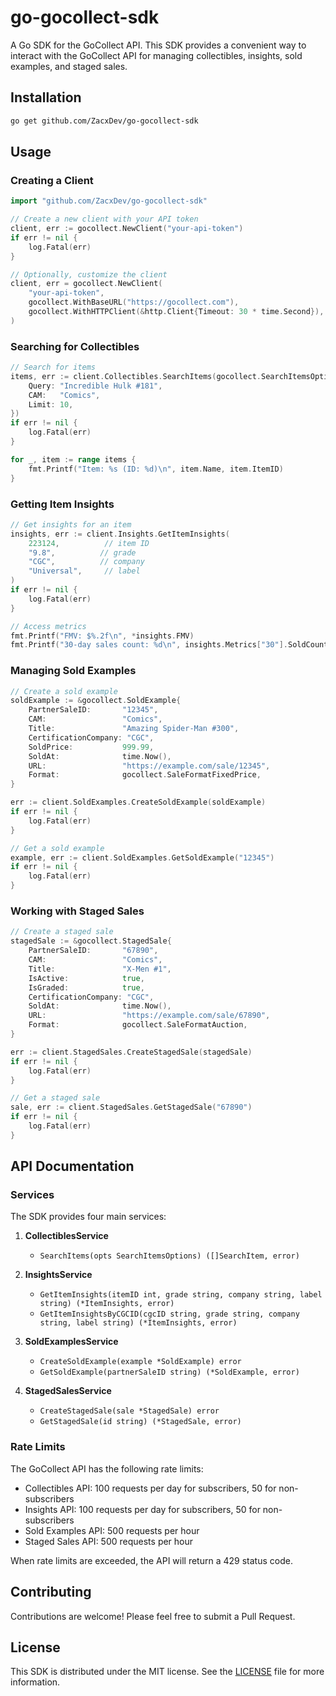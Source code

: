 # go-gocollect-sdk

A Go SDK for the GoCollect API. This SDK provides a convenient way to interact with the GoCollect API for managing collectibles, insights, sold examples, and staged sales.

## Installation

```bash
go get github.com/ZacxDev/go-gocollect-sdk
```

## Usage

### Creating a Client

```go
import "github.com/ZacxDev/go-gocollect-sdk"

// Create a new client with your API token
client, err := gocollect.NewClient("your-api-token")
if err != nil {
    log.Fatal(err)
}

// Optionally, customize the client
client, err = gocollect.NewClient(
    "your-api-token",
    gocollect.WithBaseURL("https://gocollect.com"),
    gocollect.WithHTTPClient(&http.Client{Timeout: 30 * time.Second}),
)
```

### Searching for Collectibles

```go
// Search for items
items, err := client.Collectibles.SearchItems(gocollect.SearchItemsOptions{
    Query: "Incredible Hulk #181",
    CAM:   "Comics",
    Limit: 10,
})
if err != nil {
    log.Fatal(err)
}

for _, item := range items {
    fmt.Printf("Item: %s (ID: %d)\n", item.Name, item.ItemID)
}
```

### Getting Item Insights

```go
// Get insights for an item
insights, err := client.Insights.GetItemInsights(
    223124,          // item ID
    "9.8",          // grade
    "CGC",          // company
    "Universal",     // label
)
if err != nil {
    log.Fatal(err)
}

// Access metrics
fmt.Printf("FMV: $%.2f\n", *insights.FMV)
fmt.Printf("30-day sales count: %d\n", insights.Metrics["30"].SoldCount)
```

### Managing Sold Examples

```go
// Create a sold example
soldExample := &gocollect.SoldExample{
    PartnerSaleID:       "12345",
    CAM:                 "Comics",
    Title:               "Amazing Spider-Man #300",
    CertificationCompany: "CGC",
    SoldPrice:           999.99,
    SoldAt:              time.Now(),
    URL:                 "https://example.com/sale/12345",
    Format:              gocollect.SaleFormatFixedPrice,
}

err := client.SoldExamples.CreateSoldExample(soldExample)
if err != nil {
    log.Fatal(err)
}

// Get a sold example
example, err := client.SoldExamples.GetSoldExample("12345")
if err != nil {
    log.Fatal(err)
}
```

### Working with Staged Sales

```go
// Create a staged sale
stagedSale := &gocollect.StagedSale{
    PartnerSaleID:       "67890",
    CAM:                 "Comics",
    Title:               "X-Men #1",
    IsActive:            true,
    IsGraded:            true,
    CertificationCompany: "CGC",
    SoldAt:              time.Now(),
    URL:                 "https://example.com/sale/67890",
    Format:              gocollect.SaleFormatAuction,
}

err := client.StagedSales.CreateStagedSale(stagedSale)
if err != nil {
    log.Fatal(err)
}

// Get a staged sale
sale, err := client.StagedSales.GetStagedSale("67890")
if err != nil {
    log.Fatal(err)
}
```

## API Documentation

### Services

The SDK provides four main services:

1. **CollectiblesService**
   - `SearchItems(opts SearchItemsOptions) ([]SearchItem, error)`

2. **InsightsService**
   - `GetItemInsights(itemID int, grade string, company string, label string) (*ItemInsights, error)`
   - `GetItemInsightsByCGCID(cgcID string, grade string, company string, label string) (*ItemInsights, error)`

3. **SoldExamplesService**
   - `CreateSoldExample(example *SoldExample) error`
   - `GetSoldExample(partnerSaleID string) (*SoldExample, error)`

4. **StagedSalesService**
   - `CreateStagedSale(sale *StagedSale) error`
   - `GetStagedSale(id string) (*StagedSale, error)`

### Rate Limits

The GoCollect API has the following rate limits:

- Collectibles API: 100 requests per day for subscribers, 50 for non-subscribers
- Insights API: 100 requests per day for subscribers, 50 for non-subscribers
- Sold Examples API: 500 requests per hour
- Staged Sales API: 500 requests per hour

When rate limits are exceeded, the API will return a 429 status code.

## Contributing

Contributions are welcome! Please feel free to submit a Pull Request.

## License

This SDK is distributed under the MIT license. See the [LICENSE](LICENSE) file for more information.
